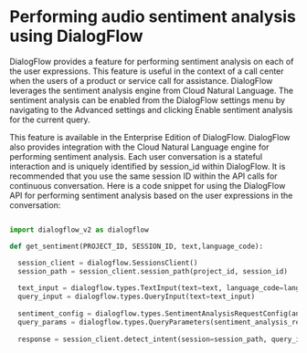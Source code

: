
# Performing audio sentiment analysis using DialogFlow

DialogFlow provides a feature for performing sentiment analysis on each of the user expressions. This feature is useful in the context of a call center when the users of a product or service call for assistance. DialogFlow leverages the sentiment analysis engine from Cloud Natural Language. The sentiment analysis can be enabled from the DialogFlow settings menu by navigating to the Advanced settings and clicking Enable sentiment analysis for the current query.


This feature is available in the Enterprise Edition of DialogFlow. DialogFlow also provides integration with the Cloud Natural Language engine for performing sentiment analysis. Each user conversation is a stateful interaction and is uniquely identified by session_id within DialogFlow. It is recommended that you use the same session ID within the API calls for continuous conversation. Here is a code snippet for using the DialogFlow API for performing sentiment analysis based on the user expressions in the conversation:


```py

import dialogflow_v2 as dialogflow

def get_sentiment(PROJECT_ID, SESSION_ID, text,language_code):

  session_client = dialogflow.SessionsClient()
  session_path = session_client.session_path(project_id, session_id)
  
  text_input = dialogflow.types.TextInput(text=text, language_code=language_code)
  query_input = dialogflow.types.QueryInput(text=text_input)
  
  sentiment_config = dialogflow.types.SentimentAnalysisRequestConfig(analyze_query_text_sentiment=True)
  query_params = dialogflow.types.QueryParameters(sentiment_analysis_request_config=sentiment_config)
  
  response = session_client.detect_intent(session=session_path, query_input=query_input, query_params=query_params)

```


